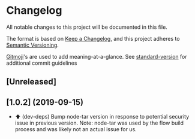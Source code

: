 # Changelog
All notable changes to this project will be documented in this file.

The format is based on [Keep a Changelog](https://keepachangelog.com/en/1.0.0/),
and this project adheres to [Semantic Versioning](https://semver.org/spec/v2.0.0.html).

[Gitmoji](https://gitmoji.carloscuesta.me/)'s are used to add meaning-at-a-glance.
See [standard-version](https://github.com/conventional-changelog/standard-version$commit-message-convention-at-a-glance)
for additional commit guidelines

## [Unreleased]

## [1.0.2] (2019-09-15)

- ⬆️ (dev-deps) Bump node-tar version in response to potential security issue in previous version.
     Note: node-tar was used by the flow build process and was likely not an actual issue for us.

